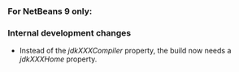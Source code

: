 ### For NetBeans 9 only:


### Internal development changes

- Instead of the *jdkXXXCompiler* property, the build now needs a *jdkXXXHome* property.
